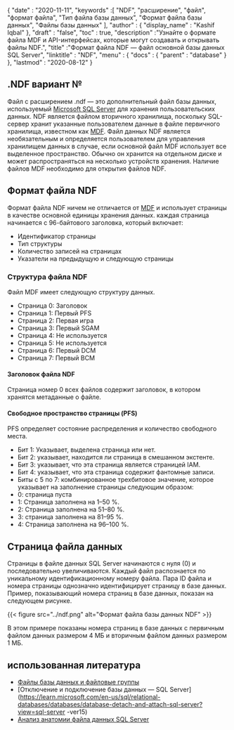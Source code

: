 {
  "date" : "2020-11-11",
  "keywords" :[ "NDF", "расширение", "файл", "формат файла", "Тип файла базы данных", "Формат файла базы данных", "Файлы базы данных" ],
  "author" : {
    "display_name" : "Kashif Iqbal"
},
  "draft" : "false",
  "toc" : true,
  "description" :"Узнайте о формате файла MDF и API-интерфейсах, которые могут создавать и открывать файлы NDF.",
  "title" :"Формат файла NDF — файл основной базы данных SQL Server",
  "linktitle" : "NDF",
  "menu" : {
    "docs" : {
      "parent" : "database"
}
},
  "lastmod" : "2020-08-12"
}

## .NDF вариант №

Файл с расширением .ndf — это дополнительный файл базы данных, используемый [Microsoft SQL Server](https://en.wikipedia.org/wiki/Microsoft_SQL_Server) для хранения пользовательских данных. NDF является файлом вторичного хранилища, поскольку SQL-сервер хранит указанные пользователем данные в файле первичного хранилища, известном как [MDF](/ru/database/mdf/). Файл данных NDF является необязательным и определяется пользователем для управления хранилищем данных в случае, если основной файл MDF использует все выделенное пространство. Обычно он хранится на отдельном диске и может распространяться на несколько устройств хранения. Наличие файлов MDF необходимо для открытия файлов NDF.

## Формат файла NDF

Формат файла NDF ничем не отличается от [MDF](/ru/database/mdf/) и использует страницы в качестве основной единицы хранения данных. каждая страница начинается с 96-байтового заголовка, который включает:

* Идентификатор страницы
* Тип структуры
* Количество записей на страницах
* Указатели на предыдущую и следующую страницы

### Структура файла NDF

Файл MDF имеет следующую структуру данных.

* Страница 0: Заголовок
* Страница 1: Первый PFS
* Страница 2: Первая игра
* Страница 3: Первый SGAM
* Страница 4: Не используется
* Страница 5: Не используется
* Страница 6: Первый DCM
* Страница 7: Первый BCM

#### Заголовок файла NDF

Страница номер 0 всех файлов содержит заголовок, в котором хранятся метаданные о файле.

#### Свободное пространство страницы (PFS)
PFS определяет состояние распределения и количество свободного места.

* Бит 1: Указывает, выделена страница или нет.
* Бит 2: указывает, находится ли страница в смешанном экстенте.
* Бит 3: указывает, что эта страница является страницей IAM.
* Бит 4: указывает, что эта страница содержит фантомные записи.
* Биты с 5 по 7: комбинированное трехбитовое значение, которое указывает на заполнение страницы следующим образом:
* 0: страница пуста
* 1: Страница заполнена на 1–50 %.
* 2: Страница заполнена на 51–80 %.
* 3: страница заполнена на 81–95 %.
* 4: Страница заполнена на 96–100 %.

## Страница файла данных

Страницы в файле данных SQL Server начинаются с нуля (0) и последовательно увеличиваются. Каждый файл распознается по уникальному идентификационному номеру файла. Пара ID файла и номера страницы однозначно идентифицирует страницу в базе данных. Пример, показывающий номера страниц в базе данных, показан на следующем рисунке.

{{< figure src="../ndf.png" alt="Формат файла базы данных NDF" >}}

В этом примере показаны номера страниц в базе данных с первичным файлом данных размером 4 МБ и вторичным файлом данных размером 1 МБ.

## использованная литература

* [Файлы базы данных и файловые группы](https://learn.microsoft.com/en-us/sql/relational-databases/databases/database-files-and-filegroups?redirectedfrom=MSDN&view=sql-server-ver15)
* [Отключение и подключение базы данных — SQL Server](https://learn.microsoft.com/en-us/sql/relational-databases/databases/database-detach-and-attach-sql-server?view=sql-server -ver15)
* [Анализ анатомии файла данных SQL Server](https://blog.pythian.com/analyzing-sql-server-data-file-anatomy/)


